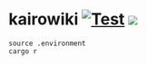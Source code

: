 # kairowiki [![Test](https://github.com/foldu/kairowiki/workflows/Test/badge.svg)](https://github.com/foldu/kairowiki/actions) [![](https://img.shields.io/docker/v/foldu/kairowiki)](https://hub.docker.com/r/foldu/kairowiki)
```shell
source .environment
cargo r
```

